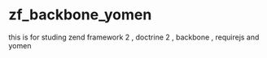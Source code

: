 zf_backbone_yomen
=================

this is for studing zend framework 2  , doctrine 2 , backbone , requirejs and yomen
